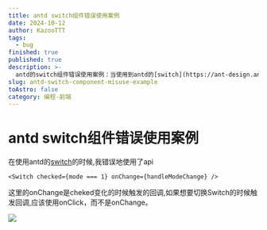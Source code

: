 ```yaml
---
title: antd switch组件错误使用案例
date: 2024-10-12
author: KazooTTT
tags:
  - bug
finished: true
published: true
description: >-
  antd的switch组件错误使用案例：当使用到antd的[switch](https://ant-design.antgroup.com/components/switch-cn)组件时，需要注意其api的使用。典型情况是，将checked状态与mode关联起来，并在mode变化时触发回调，然而，这种写法会导致切换switch时不会触发回调，而是等待-checked状态改变时才触发。正确的方法是使用onClick事件而不是onChange，这样可以让切换switch时触发回调。
slug: antd-switch-component-misuse-example
toAstro: false
category: 编程-前端
---
```


# antd switch组件错误使用案例

在使用antd的[switch](https://ant-design.antgroup.com/components/switch-cn)的时候,我错误地使用了api

``` tsx
<Switch checked={mode === 1} onChange={handleModeChange} />
```

这里的onChange是cheked变化的时候触发的回调,如果想要切换Switch的时候触发回调,应该使用onClick，而不是onChange。

![](https://pictures.kazoottt.top/2024/10/20241012-3c8ddd04bc2a657d8a1a265e48b533fb.png)
